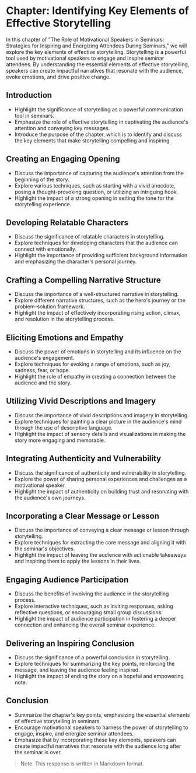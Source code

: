 Chapter: Identifying Key Elements of Effective Storytelling
===========================================================

In this chapter of "The Role of Motivational Speakers in Seminars: Strategies for Inspiring and Energizing Attendees During Seminars," we will explore the key elements of effective storytelling. Storytelling is a powerful tool used by motivational speakers to engage and inspire seminar attendees. By understanding the essential elements of effective storytelling, speakers can create impactful narratives that resonate with the audience, evoke emotions, and drive positive change.

**Introduction**
----------------

* Highlight the significance of storytelling as a powerful communication tool in seminars.
* Emphasize the role of effective storytelling in captivating the audience's attention and conveying key messages.
* Introduce the purpose of the chapter, which is to identify and discuss the key elements that make storytelling compelling and inspiring.

**Creating an Engaging Opening**
--------------------------------

* Discuss the importance of capturing the audience's attention from the beginning of the story.
* Explore various techniques, such as starting with a vivid anecdote, posing a thought-provoking question, or utilizing an intriguing hook.
* Highlight the impact of a strong opening in setting the tone for the storytelling experience.

**Developing Relatable Characters**
-----------------------------------

* Discuss the significance of relatable characters in storytelling.
* Explore techniques for developing characters that the audience can connect with emotionally.
* Highlight the importance of providing sufficient background information and emphasizing the character's personal journey.

**Crafting a Compelling Narrative Structure**
---------------------------------------------

* Discuss the importance of a well-structured narrative in storytelling.
* Explore different narrative structures, such as the hero's journey or the problem-solution framework.
* Highlight the impact of effectively incorporating rising action, climax, and resolution in the storytelling process.

**Eliciting Emotions and Empathy**
----------------------------------

* Discuss the power of emotions in storytelling and its influence on the audience's engagement.
* Explore techniques for evoking a range of emotions, such as joy, sadness, fear, or hope.
* Highlight the role of empathy in creating a connection between the audience and the story.

**Utilizing Vivid Descriptions and Imagery**
--------------------------------------------

* Discuss the importance of vivid descriptions and imagery in storytelling.
* Explore techniques for painting a clear picture in the audience's mind through the use of descriptive language.
* Highlight the impact of sensory details and visualizations in making the story more engaging and memorable.

**Integrating Authenticity and Vulnerability**
----------------------------------------------

* Discuss the significance of authenticity and vulnerability in storytelling.
* Explore the power of sharing personal experiences and challenges as a motivational speaker.
* Highlight the impact of authenticity on building trust and resonating with the audience's own journeys.

**Incorporating a Clear Message or Lesson**
-------------------------------------------

* Discuss the importance of conveying a clear message or lesson through storytelling.
* Explore techniques for extracting the core message and aligning it with the seminar's objectives.
* Highlight the impact of leaving the audience with actionable takeaways and inspiring them to apply the lessons in their lives.

**Engaging Audience Participation**
-----------------------------------

* Discuss the benefits of involving the audience in the storytelling process.
* Explore interactive techniques, such as inviting responses, asking reflective questions, or encouraging small group discussions.
* Highlight the impact of audience participation in fostering a deeper connection and enhancing the overall seminar experience.

**Delivering an Inspiring Conclusion**
--------------------------------------

* Discuss the significance of a powerful conclusion in storytelling.
* Explore techniques for summarizing the key points, reinforcing the message, and leaving the audience feeling inspired.
* Highlight the impact of ending the story on a hopeful and empowering note.

**Conclusion**
--------------

* Summarize the chapter's key points, emphasizing the essential elements of effective storytelling in seminars.
* Encourage motivational speakers to harness the power of storytelling to engage, inspire, and energize seminar attendees.
* Emphasize that by incorporating these key elements, speakers can create impactful narratives that resonate with the audience long after the seminar is over.

> Note: This response is written in Markdown format.

